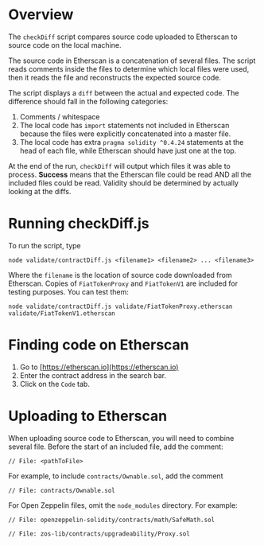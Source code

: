# Overview

The `checkDiff` script compares source code uploaded to Etherscan to source code
on the local machine.

The source code in Etherscan is a concatenation of several files. The script
reads comments inside the files to determine which local files were used, then
it reads the file and reconstructs the expected source code.

The script displays a `diff` between the actual and expected code. The
difference should fall in the following categories:

1. Comments / whitespace
2. The local code has `import` statements not included in Etherscan because the
   files were explicitly concatenated into a master file.
3. The local code has extra `pragma solidity ^0.4.24` statements at the head of
   each file, while Etherscan should have just one at the top.

At the end of the run, `checkDiff` will output which files it was able to
process. <b>Success</b> means that the Etherscan file could be read AND all the
included files could be read. Validity should be determined by actually looking
at the diffs.

# Running checkDiff.js

To run the script, type

`node validate/contractDiff.js <filename1> <filename2> ... <filename3>`

Where the `filename` is the location of source code downloaded from Etherscan.
Copies of `FiatTokenProxy` and `FiatTokenV1` are included for testing purposes.
You can test them:

`node validate/contractDiff.js validate/FiatTokenProxy.etherscan validate/FiatTokenV1.etherscan`

# Finding code on Etherscan

1. Go to [https://etherscan.io](https://etherscan.io)
2. Enter the contract address in the search bar.
3. Click on the `Code` tab.

# Uploading to Etherscan

When uploading source code to Etherscan, you will need to combine several file.
Before the start of an included file, add the comment:

`// File: <pathToFile>`

For example, to include `contracts/Ownable.sol`, add the comment

`// File: contracts/Ownable.sol`

For Open Zeppelin files, omit the `node_modules` directory. For example:

`// File: openzeppelin-solidity/contracts/math/SafeMath.sol`

`// File: zos-lib/contracts/upgradeability/Proxy.sol`
